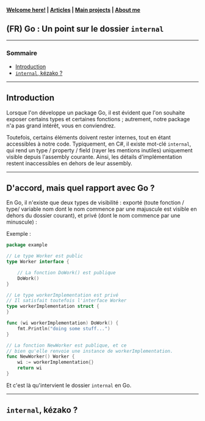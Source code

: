 #### [Welcome here!](https://vpenando.github.io) | [Articles](https://vpenando.github.io/articles.html) | [Main projects](https://vpenando.github.io/projects.html) | [About me](https://vpenando.github.io/about.html)

## (FR) Go : Un point sur le dossier `internal`

---

### Sommaire
* [Introduction](#introduction)
* [`internal`, kézako ?](#internal)

---

## <a name="introduction">Introduction</a>

Lorsque l'on développe un package Go, il est évident que l'on souhaite exposer certains types et certaines fonctions ; autrement, notre package n'a pas grand intérêt, vous en conviendrez.

Toutefois, certains éléments doivent rester internes, tout en étant accessibles à notre code.
Typiquement, en C#, il existe mot-clé `internal`, qui rend un type / property / field (rayer les mentions inutiles) uniquement visible depuis l'assembly courante.
Ainsi, les détails d'implémentation restent inaccessibles en dehors de leur assembly.

---

## D'accord, mais quel rapport avec Go ?

En Go, il n'existe que deux types de visibilité : exporté (toute fonction / type/ variable nom dont le nom commence par une majuscule est visible en dehors du dossier courant), et privé (dont le nom commence par une minuscule) :

Exemple :
```go
package example

// Le type Worker est public
type Worker interface {

    // La fonction DoWork() est publique
	DoWork()
}

// Le type workerImplementation est privé
// Il satisfait toutefois l'interface Worker
type workerImplementation struct {
}

func (wi workerImplementation) DoWork() {
	fmt.Println("doing some stuff...")
}

// La fonction NewWorker est publique, et ce
// bien qu'elle renvoie une instance de workerImplementation.
func NewWorker() Worker {
	wi := workerImplementation{}
	return wi
}
```

Et c'est là qu'intervient le dossier `internal` en Go.

---

## <a name="internal">`internal`, kézako ?</a>

